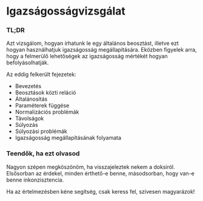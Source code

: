 # Igazságosságvizsgálat

### TL;DR
Azt vizsgálom, hogyan írhatunk le egy általános beosztást, illetve ezt hogyan használhatjuk igazságosság megállapítására. Eközben figyelek arra, hogy a felmerülő lehetőségek az igazságosság mértékét hogyan befolyásolhatják.

Az eddig felkerült fejezetek:
- Bevezetés
- Beosztások közti reláció
- Általánosítás
- Paraméterek függése
- Normalizációs problémák
- Távolságok 
- Súlyozás 
- Súlyozási problémák
- Igazságosság megállapításának folyamata

### Teendők, ha ezt olvasod

Nagyon szépen megköszönöm, ha visszajeleztek nekem a doksiról. Elsősorban az érdekel, minden érthető-e benne, másodsorban, hogy van-e benne inkonzisztencia.

Ha az értelmezésben kéne segítség, csak keress fel, szívesen magyarázok!
